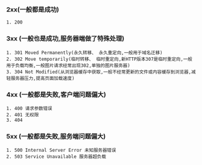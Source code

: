 ### 2xx(一般都是成功)
    1. 200

### 3xx (一般也是成功,服务器端做了特殊处理)
    1. 301 Moved Permanently(永久转移、 永久重定向,一般用于域名迁移)
    2. 302 Move temporarily(临时转移、 临时重定向,新HTTP版本307是临时重定向,一般用于负载均衡,一般图片请求经常出现302,单独的图片服务器)
    3. 304 Not Modified(从浏览器缓存中获取,一般不经常更新的文件或内容缓存到浏览器,减轻服务器压力,提高页面加载速度)
### 4xx (一般都是失败,客户端问题偏大)
    1. 400 请求参数错误
    2. 401 无权限
    3. 404
### 5xx (一般都是失败,服务端问题偏大)
    1. 500 Internal Server Error 未知服务器错误
    2. 503 Service Unavailable 服务器超负载